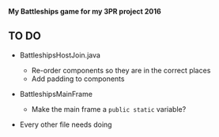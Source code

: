 **My Battleships game for my 3PR project 2016**

## TO DO
  * BattleshipsHostJoin.java
    * Re-order components so they are in the correct places
    * Add padding to components
  
  * BattleshipsMainFrame
    * Make the main frame a `public static` variable?
  
  * Every other file needs doing 
